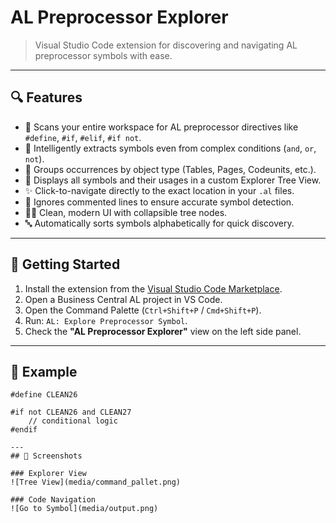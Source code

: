 # AL Preprocessor Explorer

> Visual Studio Code extension for discovering and navigating AL preprocessor symbols with ease.

---

## 🔍 Features

- 📄 Scans your entire workspace for AL preprocessor directives like `#define`, `#if`, `#elif`, `#if not`.
- 🧠 Intelligently extracts symbols even from complex conditions (`and`, `or`, `not`).
- 📁 Groups occurrences by object type (Tables, Pages, Codeunits, etc.).
- 🌳 Displays all symbols and their usages in a custom Explorer Tree View.
- ✨ Click-to-navigate directly to the exact location in your `.al` files.
- 🧼 Ignores commented lines to ensure accurate symbol detection.
- 🕵️‍♂️ Clean, modern UI with collapsible tree nodes.
- 🔤 Automatically sorts symbols alphabetically for quick discovery.

---

## 🚀 Getting Started

1. Install the extension from the [Visual Studio Code Marketplace](https://marketplace.visualstudio.com/).
2. Open a Business Central AL project in VS Code.
3. Open the Command Palette (`Ctrl+Shift+P` / `Cmd+Shift+P`).
4. Run: `AL: Explore Preprocessor Symbol`.
5. Check the **"AL Preprocessor Explorer"** view on the left side panel.

---

## 📂 Example
```al
#define CLEAN26

#if not CLEAN26 and CLEAN27
    // conditional logic
#endif

---
## 📸 Screenshots

### Explorer View
![Tree View](media/command_pallet.png)

### Code Navigation
![Go to Symbol](media/output.png)
